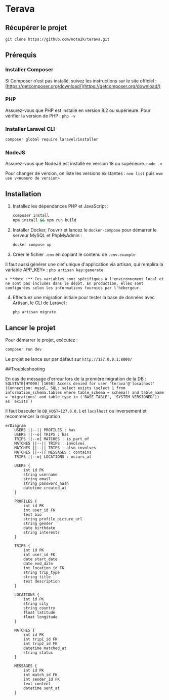 # Terava

## Récupérer le projet

```bash
git clone https://github.com/nota2k/terava.git
```

## Prérequis

### Installer Composer
Si Composer n'est pas installé, suivez les instructions sur le site officiel :  
[https://getcomposer.org/download/](https://getcomposer.org/download/)

### PHP
Assurez-vous que PHP est installé en version 8.2 ou supérieure.
Pour vérifier la version de PHP :
``php -v``

### Installer Laravel CLI
```bash
composer global require laravel/installer
```

### NodeJS
Assurez-vous que NodeJS est installé en version 18 ou supérieure.
``node -v``

Pour changer de version, on liste les versions existantes :
``nvm list``
puis
``nvm use v<numero de version>``

## Installation

1. Installez les dépendances PHP et JavaScript :
    ```bash
    composer install
    npm install && npm run build
    ```

2. Installer Docker, l'ouvrir et lancez le `docker-compose` pour démarrer le serveur MySQL et PhpMyAdmin :
    ```bash
    docker compose up
    ```

3. Créer le fichier ``.env`` en copiant le contenu de ``.env.example``

Il faut aussi générer une clef unique d'application via artisan, qui remplira la variable APP_KEY= :
    ``php artisan key:generate``

    > **Note :** Ces variables sont spécifiques à l'environnement local et ne sont pas incluses dans le dépôt. En production, elles sont configurées selon les informations fournies par l'hébergeur.

4. Effectuez une migration initiale pour tester la base de données avec Artisan, le CLI de Laravel :
    ```bash
    php artisan migrate
    ```

## Lancer le projet

Pour démarrer le projet, exécutez :
```bash
composer run dev
```
Le projet se lance sur par défaut sur ``http://127.0.0.1:8000/``


##Troubleshooting 

En cas de message d'erreur lors de la première migration de la DB :
``  SQLSTATE[HY000] [1698] Access denied for user 'terava'@'localhost' (Connection: mysql, SQL: select exists (select 1 from information_schema.tables where table_schema = schema() and table_name = 'migrations' and table_type in ('BASE TABLE', 'SYSTEM VERSIONED')) as `exists`)``

Il faut basculer le ``DB_HOST=127.0.0.1`` et ``localhost`` ou inversement et recommencer la migration

```mermaid
erDiagram
    USERS ||--|| PROFILES : has
    USERS ||--o{ TRIPS : has
    TRIPS ||--o{ MATCHES : is_part_of
    MATCHES ||--|| TRIPS : involves
    MATCHES ||--|| TRIPS : also_involves
    MATCHES ||--|{ MESSAGES : contains
    TRIPS ||--o{ LOCATIONS : occurs_at

    USERS {
        int id PK
        string username
        string email
        string password_hash
        datetime created_at
    }

    PROFILES {
        int id PK
        int user_id FK
        text bio
        string profile_picture_url
        string gender
        date birthdate
        string interests
    }

    TRIPS {
        int id PK
        int user_id FK
        date start_date
        date end_date
        int location_id FK
        string trip_type
        string title
        text description
    }

    LOCATIONS {
        int id PK
        string city
        string country
        float latitude
        float longitude
    }

    MATCHES {
        int id PK
        int trip1_id FK
        int trip2_id FK
        datetime matched_at
        string status
    }

    MESSAGES {
        int id PK
        int match_id FK
        int sender_id FK
        text content
        datetime sent_at
    }
```
